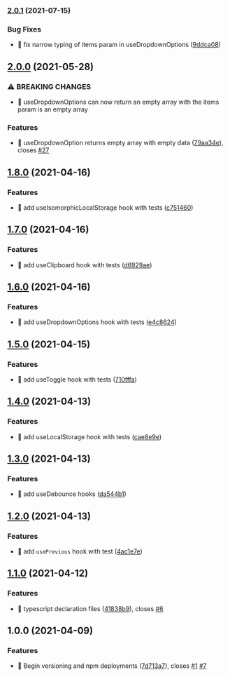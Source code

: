 ### [2.0.1](https://github.com/SelectQuoteLabs/SQHooks/compare/v2.0.0...v2.0.1) (2021-07-15)


### Bug Fixes

* 🐛 fix narrow typing of items param in useDropdownOptions ([9ddca08](https://github.com/SelectQuoteLabs/SQHooks/commit/9ddca08aaa6bab4acb253b487602b4dea0f20cd6))

## [2.0.0](https://github.com/SelectQuoteLabs/SQHooks/compare/v1.8.0...v2.0.0) (2021-05-28)


### ⚠ BREAKING CHANGES

* 🧨 useDropdownOptions can now return an empty array with the items param is
an empty array

### Features

* 🎸 useDropdownOption returns empty array with empty data ([79aa34e](https://github.com/SelectQuoteLabs/SQHooks/commit/79aa34ec95700aa8292264ff618edb6fd2d03b32)), closes [#27](https://github.com/SelectQuoteLabs/SQHooks/issues/27)

## [1.8.0](https://github.com/SelectQuoteLabs/SQHooks/compare/v1.7.0...v1.8.0) (2021-04-16)


### Features

* 🎸 add useIsomorphicLocalStorage hook with tests ([c751460](https://github.com/SelectQuoteLabs/SQHooks/commit/c7514603a91b895594c0fb7c0856d24fae7676f0))

## [1.7.0](https://github.com/SelectQuoteLabs/SQHooks/compare/v1.6.0...v1.7.0) (2021-04-16)


### Features

* 🎸 add useClipboard hook with tests ([d6929ae](https://github.com/SelectQuoteLabs/SQHooks/commit/d6929aec6cc0c9d5f10b3ace9496998e2993daac))

## [1.6.0](https://github.com/SelectQuoteLabs/SQHooks/compare/v1.5.0...v1.6.0) (2021-04-16)


### Features

* 🎸 add useDropdownOptions hook with tests ([e4c8624](https://github.com/SelectQuoteLabs/SQHooks/commit/e4c86249540127ca620ddc38db35e002f2ee280b))

## [1.5.0](https://github.com/SelectQuoteLabs/SQHooks/compare/v1.4.0...v1.5.0) (2021-04-15)


### Features

* 🎸 add useToggle hook with tests ([710fffa](https://github.com/SelectQuoteLabs/SQHooks/commit/710fffa4db8cc6b789b0026d5e6411a79b211238))

## [1.4.0](https://github.com/SelectQuoteLabs/SQHooks/compare/v1.3.0...v1.4.0) (2021-04-13)


### Features

* 🎸 add useLocalStorage hook with tests ([cae8e9e](https://github.com/SelectQuoteLabs/SQHooks/commit/cae8e9e50ab1ab3cc489f407874c93f062faec6f))

## [1.3.0](https://github.com/SelectQuoteLabs/SQHooks/compare/v1.2.0...v1.3.0) (2021-04-13)


### Features

* 🎸 add useDebounce hooks ([da544b1](https://github.com/SelectQuoteLabs/SQHooks/commit/da544b1b7a07a875f85dc3095aa8be47957d3eb1))

## [1.2.0](https://github.com/SelectQuoteLabs/SQHooks/compare/v1.1.0...v1.2.0) (2021-04-13)


### Features

* 🎸 add `usePrevious` hook with test ([4ac1e7e](https://github.com/SelectQuoteLabs/SQHooks/commit/4ac1e7e369114fbc50efb708d01df84b9b3635c1))

## [1.1.0](https://github.com/SelectQuoteLabs/SQHooks/compare/v1.0.0...v1.1.0) (2021-04-12)


### Features

* 🎸 typescript declaration files ([41838b9](https://github.com/SelectQuoteLabs/SQHooks/commit/41838b915ba6ab9205f458cd79c3bbf9416e101f)), closes [#6](https://github.com/SelectQuoteLabs/SQHooks/issues/6)

## 1.0.0 (2021-04-09)


### Features

* 🎸 Begin versioning and npm deployments ([7d713a7](https://github.com/SelectQuoteLabs/SQHooks/commit/7d713a7870f6ac11a38c769768f14392121db03e)), closes [#1](https://github.com/SelectQuoteLabs/SQHooks/issues/1) [#7](https://github.com/SelectQuoteLabs/SQHooks/issues/7)
